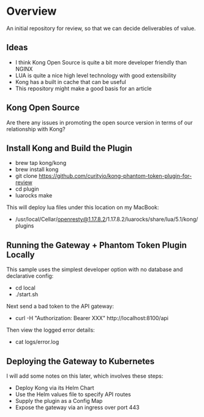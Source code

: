 # Overview

An initial repository for review, so that we can decide deliverables of value.

## Ideas

- I think Kong Open Source is quite a bit more developer friendly than NGINX
- LUA is quite a nice high level technology with good extensibility
- Kong has a built in cache that can be useful
- This repository might make a good basis for an article

## Kong Open Source

Are there any issues in promoting the open source version in terms of our relationship with Kong?

## Install Kong and Build the Plugin

- brew tap kong/kong
- brew install kong
- git clone https://github.com/curityio/kong-phantom-token-plugin-for-review
- cd plugin
- luarocks make

This will deploy lua files under this location on my MacBook:

- /usr/local/Cellar/openresty@1.17.8.2/1.17.8.2/luarocks/share/lua/5.1/kong/plugins

## Running the Gateway + Phantom Token Plugin Locally

This sample uses the simplest developer option with no database and declarative config:

- cd local
- ./start.sh

Next send a bad token to the API gateway:

- curl -H "Authorization: Bearer XXX" http://localhost:8100/api

Then view the logged error details:

- cat logs/error.log

## Deploying the Gateway to Kubernetes

I will add some notes on this later, which involves these steps:

- Deploy Kong via its Helm Chart
- Use the Helm values file to specify API routes
- Supply the plugin as a Config Map
- Expose the gateway via an ingress over port 443

